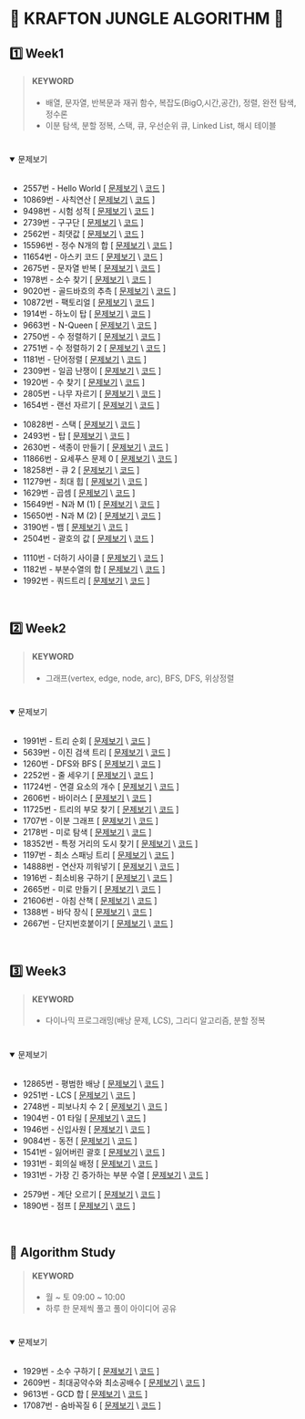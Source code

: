# 🌱 KRAFTON JUNGLE ALGORITHM 🌱

## 1️⃣ Week1

> #### KEYWORD
>
> - 배열, 문자열, 반복문과 재귀 함수, 복잡도(BigO,시간,공간), 정렬, 완전 탐색, 정수론
> - 이분 탐색, 분할 정복, 스택, 큐, 우선순위 큐, Linked List, 해시 테이블
>
> #

<details open>
<summary>문제보기</summary>
<br>

- 2557번 - Hello World [ [문제보기](https://www.acmicpc.net/problem/2557) \ [코드](week1/2557.py) ]
- 10869번 - 사칙연산 [ [문제보기](https://www.acmicpc.net/problem/10869) \ [코드](week1/10869.py) ]
- 9498번 - 시험 성적 [ [문제보기](https://www.acmicpc.net/problem/9498) \ [코드](week1/9498.py) ]
- 2739번 - 구구단 [ [문제보기](https://www.acmicpc.net/problem/2739) \ [코드](week1/2739.py) ]
- 2562번 - 최댓값 [ [문제보기](https://www.acmicpc.net/problem/2562) \ [코드](week1/2562.py) ]
- 15596번 - 정수 N개의 합 [ [문제보기](https://www.acmicpc.net/problem/15596) \ [코드](week1/15596.py) ]
- 11654번 - 아스키 코드 [ [문제보기](https://www.acmicpc.net/problem/11654) \ [코드](week1/11654.py) ]
- 2675번 - 문자열 반복 [ [문제보기](https://www.acmicpc.net/problem/2675) \ [코드](week1/2675.py) ]
- 1978번 - 소수 찾기 [ [문제보기](https://www.acmicpc.net/problem/1978) \ [코드](week1/1978.py) ]
- 9020번 - 골드바흐의 추측 [ [문제보기](https://www.acmicpc.net/problem/9020) \ [코드](week1/9020.py) ]
- 10872번 - 팩토리얼 [ [문제보기](https://www.acmicpc.net/problem/10872) \ [코드](week1/10872.py) ]
- 1914번 - 하노이 탑 [ [문제보기](https://www.acmicpc.net/problem/1914) \ [코드](week1/1914.py) ]
- 9663번 - N-Queen [ [문제보기](https://www.acmicpc.net/problem/9663) \ [코드](week1/9663.py) ]
- 2750번 - 수 정렬하기 [ [문제보기](https://www.acmicpc.net/problem/2750) \ [코드](week1/2750.py) ]
- 2751번 - 수 정렬하기 2 [ [문제보기](https://www.acmicpc.net/problem/2751) \ [코드](week1/2751.py) ]
- 1181번 - 단어정렬 [ [문제보기](https://www.acmicpc.net/problem/1181) \ [코드](week1/1181.py) ]
- 2309번 - 일곱 난쟁이 [ [문제보기](https://www.acmicpc.net/problem/2309) \ [코드](week1/2309.py) ]
- 1920번 - 수 찾기 [ [문제보기](https://www.acmicpc.net/problem/1920) \ [코드](week1/1920.py) ]
- 2805번 - 나무 자르기 [ [문제보기](https://www.acmicpc.net/problem/2805) \ [코드](week1/2805.py) ]
- 1654번 - 랜선 자르기 [ [문제보기](https://www.acmicpc.net/problem/1654) \ [코드](week1/1654.py) ]
<!-- - 8983번 - 사냥꾼 [ [문제보기](https://www.acmicpc.net/problem/8983) \ [코드](week1/8983.py) ] -->
- 10828번 - 스택 [ [문제보기](https://www.acmicpc.net/problem/10828) \ [코드](week1/10828.py) ]
- 2493번 - 탑 [ [문제보기](https://www.acmicpc.net/problem/2493) \ [코드](week1/2493.py) ]
- 2630번 - 색종이 만들기 [ [문제보기](https://www.acmicpc.net/problem/2630) \ [코드](week1/2630.py) ]
- 11866번 - 요세푸스 문제 0 [ [문제보기](https://www.acmicpc.net/problem/11866) \ [코드](week1/11866.py) ]
- 18258번 - 큐 2 [ [문제보기](https://www.acmicpc.net/problem/18258) \ [코드](week1/18258.py) ]
- 11279번 - 최대 힙 [ [문제보기](https://www.acmicpc.net/problem/11279) \ [코드](week1/11279.py) ]
- 1629번 - 곱셈 [ [문제보기](https://www.acmicpc.net/problem/1629) \ [코드](week1/1629.py) ]
- 15649번 - N과 M (1) [ [문제보기](https://www.acmicpc.net/problem/15649) \ [코드](week1/15649.py) ]
- 15650번 - N과 M (2) [ [문제보기](https://www.acmicpc.net/problem/15650) \ [코드](week1/15650.py) ]
- 3190번 - 뱀 [ [문제보기](https://www.acmicpc.net/problem/3190) \ [코드](week1/3190.py) ]
- 2504번 - 괄호의 값 [ [문제보기](https://www.acmicpc.net/problem/2504) \ [코드](week1/2504.py) ]
<!-- - 1655번 - 가운데를 말해요 [ [문제보기](https://www.acmicpc.net/problem/1655) \ [코드](week1/1655.py) ] -->
- 1110번 - 더하기 사이클 [ [문제보기](https://www.acmicpc.net/problem/1110) \ [코드](week1/1110.py) ]
- 1182번 - 부분수열의 합 [ [문제보기](https://www.acmicpc.net/problem/1182) \ [코드](week1/1182.py) ]
- 1992번 - 쿼드트리 [ [문제보기](https://www.acmicpc.net/problem/1992) \ [코드](week1/1992.py) ]

</details>

<br />

## 2️⃣ Week2

> #### KEYWORD
>
> - 그래프(vertex, edge, node, arc), BFS, DFS, 위상정렬
>
> #

<details open>
<summary>문제보기</summary>
<br>

- 1991번 - 트리 순회 [ [문제보기](https://www.acmicpc.net/problem/1991) \ [코드](week2/1991.py) ]
- 5639번 - 이진 검색 트리 [ [문제보기](https://www.acmicpc.net/problem/5639) \ [코드](week2/5639.py) ]
- 1260번 - DFS와 BFS [ [문제보기](https://www.acmicpc.net/problem/1260) \ [코드](week2/1260.py) ]
- 2252번 - 줄 세우기 [ [문제보기](https://www.acmicpc.net/problem/2252) \ [코드](week2/2252.py) ]
- 11724번 - 연결 요소의 개수 [ [문제보기](https://www.acmicpc.net/problem/11724) \ [코드](week2/11724.py) ]
- 2606번 - 바이러스 [ [문제보기](https://www.acmicpc.net/problem/2606) \ [코드](week2/2606.py) ]
- 11725번 - 트리의 부모 찾기 [ [문제보기](https://www.acmicpc.net/problem/11725) \ [코드](week2/11725.py) ]
- 1707번 - 이분 그래프 [ [문제보기](https://www.acmicpc.net/problem/1707) \ [코드](week2/1707.py) ]
- 2178번 - 미로 탐색 [ [문제보기](https://www.acmicpc.net/problem/2178) \ [코드](week2/2178.py) ]
- 18352번 - 특정 거리의 도시 찾기 [ [문제보기](https://www.acmicpc.net/problem/18352) \ [코드](week2/18352.py) ]
- 1197번 - 최소 스패닝 트리 [ [문제보기](https://www.acmicpc.net/problem/1197) \ [코드](week2/1197.py) ]
- 14888번 - 연산자 끼워넣기 [ [문제보기](https://www.acmicpc.net/problem/14888) \ [코드](week2/14888.py) ]
- 1916번 - 최소비용 구하기 [ [문제보기](https://www.acmicpc.net/problem/1916) \ [코드](week2/1916.py) ]
- 2665번 - 미로 만들기 [ [문제보기](https://www.acmicpc.net/problem/2665) \ [코드](week2/2665.py) ]
- 21606번 - 아침 산책 [ [문제보기](https://www.acmicpc.net/problem/21606) \ [코드](week2/21606.py) ]
- 1388번 - 바닥 장식 [ [문제보기](https://www.acmicpc.net/problem/1388) \ [코드](week1/1388.py) ]
- 2667번 - 단지번호붙이기 [ [문제보기](https://www.acmicpc.net/problem/2667) \ [코드](week2/2667.py) ]

</details>

<br />

## 3️⃣ Week3

> #### KEYWORD
>
> - 다이나믹 프로그래밍(배낭 문제, LCS), 그리디 알고리즘, 분할 정복
>
> #

<details open>
<summary>문제보기</summary>
<br>

- 12865번 - 평범한 배낭 [ [문제보기](https://www.acmicpc.net/problem/12865) \ [코드](week3/12865.py) ]
- 9251번 - LCS [ [문제보기](https://www.acmicpc.net/problem/9251) \ [코드](week3/9251.py) ]
- 2748번 - 피보나치 수 2 [ [문제보기](https://www.acmicpc.net/problem/2748) \ [코드](week3/2748.py) ]
- 1904번 - 01 타일 [ [문제보기](https://www.acmicpc.net/problem/1904) \ [코드](week3/1904.py) ]
- 1946번 - 신입사원 [ [문제보기](https://www.acmicpc.net/problem/1946) \ [코드](week3/1946.py) ]
- 9084번 - 동전 [ [문제보기](https://www.acmicpc.net/problem/9084) \ [코드](week3/9084.py) ]
- 1541번 - 잃어버린 괄호 [ [문제보기](https://www.acmicpc.net/problem/1541) \ [코드](week3/1541.py) ]
- 1931번 - 회의실 배정 [ [문제보기](https://www.acmicpc.net/problem/1931) \ [코드](week3/11053.py) ]
- 1931번 - 가장 긴 증가하는 부분 수열 [ [문제보기](https://www.acmicpc.net/problem/11053) \ [코드](week3/11053.py) ]
<!-- - 2098번 - 외판원 순회 [ [문제보기](https://www.acmicpc.net/problem/2098) \ [코드](week3/2098.py) ] -->
- 2579번 - 계단 오르기 [ [문제보기](https://www.acmicpc.net/problem/2579) \ [코드](week3/2579.py) ]
- 1890번 - 점프 [ [문제보기](https://www.acmicpc.net/problem/1890) \ [코드](week3/1890.py) ]

</details>

<br />

## 🔢 Algorithm Study

> #### KEYWORD
>
> - 월 ~ 토 09:00 ~ 10:00
> - 하루 한 문제씩 풀고 풀이 아이디어 공유
>
> #

<details open>
<summary>문제보기</summary>
<br>

- 1929번 - 소수 구하기 [ [문제보기](https://www.acmicpc.net/problem/1929) \ [코드](algorithm_study/1929.py) ]
- 2609번 - 최대공약수와 최소공배수 [ [문제보기](https://www.acmicpc.net/problem/2609) \ [코드](algorithm_study/2609.py) ]
- 9613번 - GCD 합 [ [문제보기](https://www.acmicpc.net/problem/9613) \ [코드](algorithm_study/9613.py) ]
- 17087번 - 숨바꼭질 6 [ [문제보기](https://www.acmicpc.net/problem/17087) \ [코드](algorithm_study/17087.py) ]

</details>
